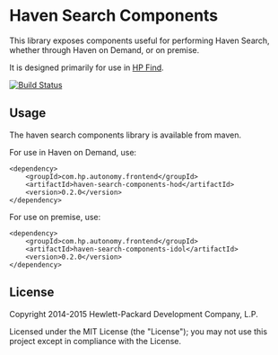 # Haven Search Components

This library exposes components useful for performing Haven Search, whether through Haven on Demand, or on premise.

It is designed primarily for use in
[HP Find](https://github.com/hpautonomy/find).

[![Build Status](https://travis-ci.org/hpautonomy/haven-search-components.svg?branch=master)](https://travis-ci.org/hpautonomy/haven-search-components)

## Usage
The haven search components library is available from maven.

For use in Haven on Demand, use:

    <dependency>
        <groupId>com.hp.autonomy.frontend</groupId>
        <artifactId>haven-search-components-hod</artifactId>
        <version>0.2.0</version>
    </dependency>

For use on premise, use:

    <dependency>
        <groupId>com.hp.autonomy.frontend</groupId>
        <artifactId>haven-search-components-idol</artifactId>
        <version>0.2.0</version>
    </dependency>

## License
Copyright 2014-2015 Hewlett-Packard Development Company, L.P.

Licensed under the MIT License (the "License"); you may not use this project except in compliance with the License.
